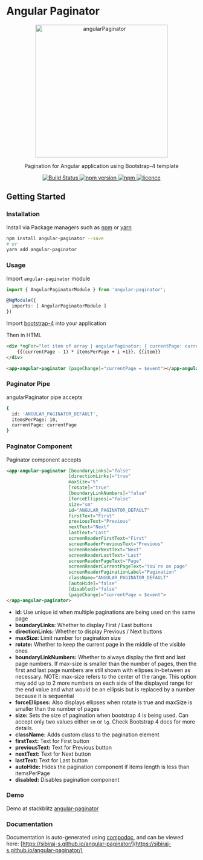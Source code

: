# Angular Paginator

<p align="center">
  <a href="https://github.com/Sibiraj-S/angular-paginator">
   <img src="https://raw.githubusercontent.com/Sibiraj-S/angular-paginator/master/src/assets/angular.png" alt="angularPaginator" width="350">
  </a>
</p>
<p align="center">Pagination for Angular application using Bootstrap-4 template</p>
<p align="center">
  <a href="https://travis-ci.org/Sibiraj-S/angular-paginator">
    <img alt="Build Status" src="https://travis-ci.org/Sibiraj-S/angular-paginator.svg?branch=master">
  </a>
  <a href="https://www.npmjs.com/package/angular-paginator">
    <img alt="npm version" src="https://img.shields.io/npm/v/angular-paginator.svg">
  </a>
  <a href="https://www.npmjs.com/package/angular-paginator">
    <img alt="npm" src="https://img.shields.io/npm/dm/angular-paginator.svg">
  </a>
  <a href="https://github.com/Sibiraj-S/angular-paginator/blob/master/LICENSE">
    <img alt="licence" src="https://img.shields.io/npm/l/angular-paginator.svg">
  </a>
</p>

## Getting Started

### Installation

Install via Package managers such as [npm][npm] or [yarn][yarn]

```bash
npm install angular-paginator --save
# or
yarn add angular-paginator
```

### Usage

Import `angular-paginator` module

```typescript
import { AngularPaginatorModule } from 'angular-paginator';

@NgModule({
  imports: [ AngularPaginatorModule ]
})
```

Import [bootstrap-4][Bootstrap4] into your application

Then in HTML

```html
<div *ngFor="let item of array | angularPaginator: { currentPage: currentPage }; let i = index">
    {{(currentPage - 1) * itemsPerPage + i +1}}. {{item}}
</div>

<app-angular-paginator (pageChange)="currentPage = $event"></app-angular-paginator>
```

### Paginator Pipe

angularPaginator pipe accepts

```bash
{
  id: 'ANGULAR_PAGINATOR_DEFAULT',
  itemsPerPage: 10,
  currentPage: currentPage
}
```

### Paginator Component

Paginator component accepts

```html
<app-angular-paginator [boundaryLinks]="false"
                       [directionLinks]="true"
                       maxSize="5"
                       [rotate]="true"
                       [boundaryLinkNumbers]="false"
                       [forceEllipses]="false"
                       size="sm"
                       id="ANGULAR_PAGINATOR_DEFAULT"
                       firstText="First"
                       previousText="Previous"
                       nextText="Next"
                       lastText="Last"
                       screenReaderFirstText="First"
                       screenReaderPreviousText="Previous"
                       screenReaderNextText="Next"
                       screenReaderLastText="Last"
                       screenReaderPageText="Page"
                       screenReaderCurrentPageText="You`re on page"
                       screenReaderPaginationLabel="Pagination"
                       className="ANGULAR_PAGINATOR_DEFAULT"
                       [autoHide]="false"
                       [disabled]="false"
                       (pageChange)="currentPage = $event">
</app-angular-paginator>
```

* **id:** Use unique id when multiple paginations are being used on the same page
* **boundaryLinks:** Whether to display First / Last buttons
* **directionLinks:** Whether to display Previous / Next buttons
* **maxSize:** Limit number for pagination size
* **rotate:** Whether to keep the current page in the middle of the visible ones
* **boundaryLinkNumbers:** Whether to always display the first and last page numbers. If max-size is smaller than the number of pages, then the first and last page numbers are still shown with ellipses in-between as necessary. NOTE: max-size refers to the center of the range. This option may add up to 2 more numbers on each side of the displayed range for the end value and what would be an ellipsis but is replaced by a number because it is sequential
* **forceEllipses:** Also displays ellipses when rotate is true and maxSize is smaller than the number of pages
* **size:** Sets the size of pagination when bootstrap 4 is being used. Can accept only two values either `sm` or `lg`. Check Bootstrap 4 docs for more details.
* **className:** Adds custom class to the pagination element
* **firstText:** Text for First button
* **previousText:** Text for Previous button
* **nextText:** Text for Next button
* **lastText:** Text for Last button
* **autoHide:** Hides the pagination component if items length is less than itemsPerPage
* **disabled:** Disables pagination component

### Demo

Demo at stackblitz [angular-paginator](https://angular-paginator.stackblitz.io)

### Documentation

Documentation is auto-generated using [compodoc][compodoc], and can be viewed here: [https://sibiraj-s.github.io/angular-paginator/](https://sibiraj-s.github.io/angular-paginator/)

[npm]: https://www.npmjs.com/
[yarn]: https://yarnpkg.com/lang/en/
[github]: https://sibiraj-s.github.io/
[wiki]: https://github.com/Sibiraj-S/angular-paginator/wiki/angular-paginator
[Bootstrap4]: https://github.com/twbs/bootstrap
[compodoc]: https://compodoc.github.io/website/